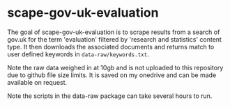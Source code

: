 
# scape-gov-uk-evaluation

<!-- badges: start -->
<!-- badges: end -->

The goal of scape-gov-uk-evaluation is to scrape results from a search of gov.uk for the term 'evaluation' filtered by 'research and statistics' content type. It then downloads the associated documents and returns match to user defined keywords in `data-raw/keywords.txt`.

Note the raw data weighed in at 10gb and is not uploaded to this repository due to github file size limits. It is saved on my onedrive and can be made available on request.

Note the scripts in the data-raw package can take several hours to run.




